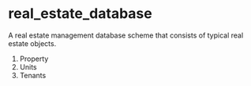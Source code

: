 # real_estate_database

A real estate management database scheme that consists of typical real estate objects.
1. Property
2. Units
3. Tenants
